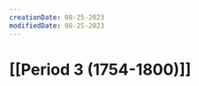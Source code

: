 ```yaml
---
creationDate: 08-25-2023
modifiedDate: 08-25-2023
---
```

# <span id="c"><a>[[Period 3 (1754-1800)]]</a></span>

